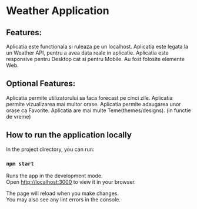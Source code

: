 # Weather Application

## Features:

Aplicatia este functionala si ruleaza pe un localhost.
Aplicatia este legata la un Weather API, pentru a avea data reale in aplicatie.
Aplicatia este responsive pentru Desktop cat si pentru Mobile.
Au fost folosite elemente Web.

## Optional Features:

Aplicatia permite utilizatorului sa faca forecast pe cinci zile.
Aplicatia permite vizualizarea mai multor orase.
Aplicatia permite adaugarea unor orase ca Favorite.
Aplicatia are mai multe Teme(themes/designs). (in functie de vreme)

## How to run the application locally

In the project directory, you can run:

### `npm start`

Runs the app in the development mode.\
Open [http://localhost:3000](http://localhost:3000) to view it in your browser.

The page will reload when you make changes.\
You may also see any lint errors in the console.